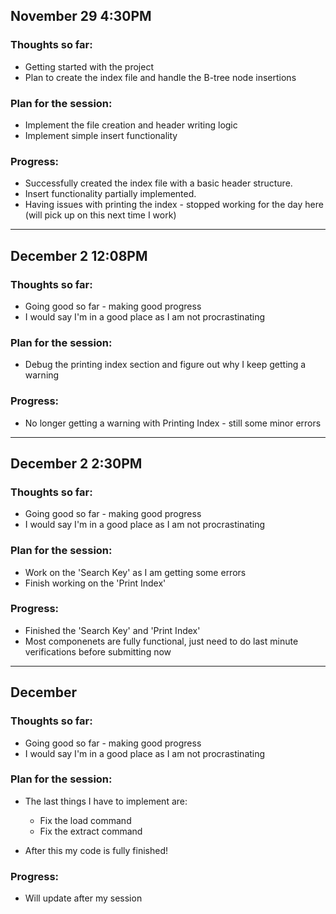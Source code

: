 ## November 29 4:30PM

### Thoughts so far:
- Getting started with the project
- Plan to create the index file and handle the B-tree node insertions

### Plan for the session:
- Implement the file creation and header writing logic
- Implement simple insert functionality

### Progress:
- Successfully created the index file with a basic header structure.
- Insert functionality partially implemented.
- Having issues with printing the index - stopped working for the day here (will pick up on this next time I work)

----------------------------

## December 2 12:08PM

### Thoughts so far:
- Going good so far - making good progress
- I would say I'm in a good place as I am not procrastinating

### Plan for the session:
- Debug the printing index section and figure out why I keep getting a warning

### Progress:
- No longer getting a warning with Printing Index - still some minor errors

----------------------------

## December 2 2:30PM

### Thoughts so far:
- Going good so far - making good progress
- I would say I'm in a good place as I am not procrastinating

### Plan for the session:
- Work on the 'Search Key' as I am getting some errors
- Finish working on the 'Print Index'

### Progress:
- Finished the 'Search Key' and 'Print Index'
- Most componenets are fully functional, just need to do last minute verifications before submitting now

----------------------------

## December

### Thoughts so far:
- Going good so far - making good progress
- I would say I'm in a good place as I am not procrastinating

### Plan for the session:
- The last things I have to implement are:
    - Fix the load command
    - Fix the extract command

- After this my code is fully finished!

### Progress:
- Will update after my session